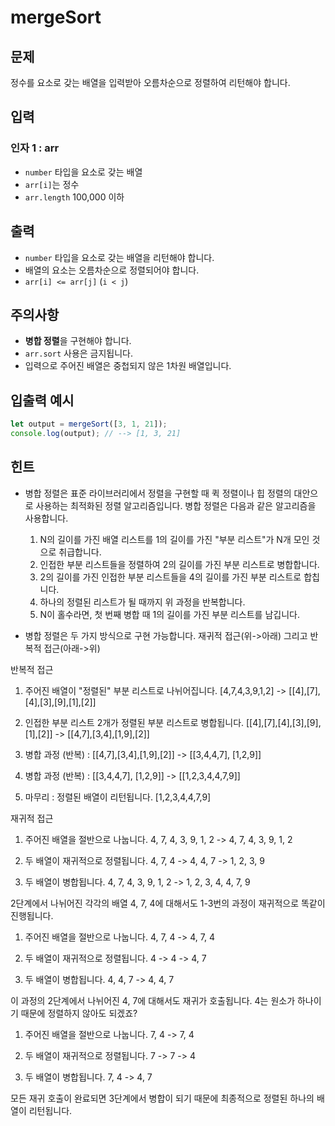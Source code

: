 mergeSort
=========

문제
--

정수를 요소로 갖는 배열을 입력받아 오름차순으로 정렬하여 리턴해야 합니다.

입력
--

### 인자 1 : arr

*   `number` 타입을 요소로 갖는 배열
*   `arr[i]`는 정수
*   `arr.length` 100,000 이하

출력
--

*   `number` 타입을 요소로 갖는 배열을 리턴해야 합니다.
*   배열의 요소는 오름차순으로 정렬되어야 합니다.
*   `arr[i] <= arr[j]` (`i < j`)

주의사항
----

*   **병합 정렬**을 구현해야 합니다.
*   `arr.sort` 사용은 금지됩니다.
*   입력으로 주어진 배열은 중첩되지 않은 1차원 배열입니다.

입출력 예시
------
```js
let output = mergeSort([3, 1, 21]);
console.log(output); // --> [1, 3, 21]
```
힌트
--

*   병합 정렬은 표준 라이브러리에서 정렬을 구현할 때 퀵 정렬이나 힙 정렬의 대안으로 사용하는 최적화된 정렬 알고리즘입니다. 병합 정렬은 다음과 같은 알고리즘을 사용합니다.
    
    1.  N의 길이를 가진 배열 리스트를 1의 길이를 가진 "부분 리스트"가 N개 모인 것으로 취급합니다.
    2.  인접한 부분 리스트들을 정렬하여 2의 길이를 가진 부분 리스트로 병합합니다.
    3.  2의 길이를 가진 인접한 부분 리스트들을 4의 길이를 가진 부분 리스트로 합칩니다.
    4.  하나의 정렬된 리스트가 될 때까지 위 과정을 반복합니다.
    5.  N이 홀수라면, 첫 번째 병합 때 1의 길이를 가진 부분 리스트를 남깁니다.
*   병합 정렬은 두 가지 방식으로 구현 가능합니다. 재귀적 접근(위->아래) 그리고 반복적 접근(아래->위)
    

반복적 접근
1. 주어진 배열이 "정렬된" 부분 리스트로 나뉘어집니다.
[4,7,4,3,9,1,2] -> [[4],[7],[4],[3],[9],[1],[2]]

2. 인접한 부분 리스트 2개가 정렬된 부분 리스트로 병합됩니다.
[[4],[7],[4],[3],[9],[1],[2]] -> [[4,7],[3,4],[1,9],[2]]

2. 병합 과정 (반복) :
[[4,7],[3,4],[1,9],[2]] -> [[3,4,4,7], [1,2,9]]

2. 병합 과정 (반복) :
[[3,4,4,7], [1,2,9]] -> [[1,2,3,4,4,7,9]]

3. 마무리 : 정렬된 배열이 리턴됩니다.
[1,2,3,4,4,7,9]

재귀적 접근

1.  주어진 배열을 절반으로 나눕니다. 4, 7, 4, 3, 9, 1, 2 -> 4, 7, 4, 3, 9, 1, 2
    
2.  두 배열이 재귀적으로 정렬됩니다. 4, 7, 4 -> 4, 4, 7 -> 1, 2, 3, 9
    
3.  두 배열이 병합됩니다. 4, 7, 4, 3, 9, 1, 2 -> 1, 2, 3, 4, 4, 7, 9
    

2단계에서 나뉘어진 각각의 배열 4, 7, 4에 대해서도 1-3번의 과정이 재귀적으로 똑같이 진행됩니다.

1.  주어진 배열을 절반으로 나눕니다. 4, 7, 4 -> 4, 7, 4
    
2.  두 배열이 재귀적으로 정렬됩니다. 4 -> 4 -> 4, 7
    
3.  두 배열이 병합됩니다. 4, 4, 7 -> 4, 4, 7
    

이 과정의 2단계에서 나뉘어진 4, 7에 대해서도 재귀가 호출됩니다. 4는 원소가 하나이기 때문에 정렬하지 않아도 되겠죠?

1.  주어진 배열을 절반으로 나눕니다. 7, 4 -> 7, 4
    
2.  두 배열이 재귀적으로 정렬됩니다. 7 -> 7 -> 4
    
3.  두 배열이 병합됩니다. 7, 4 -> 4, 7
    

모든 재귀 호출이 완료되면 3단계에서 병합이 되기 때문에 최종적으로 정렬된 하나의 배열이 리턴됩니다.